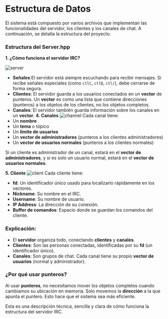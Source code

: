 # Estructura de Datos

El sistema está compuesto por varios archivos que implementan las funcionalidades del servidor, los clientes y los canales de chat. A continuación, se detalla la estructura del proyecto.

### Estructura del Server.hpp

**1. ¿Cómo funciona el servidor IRC?**

![server](https://github.com/user-attachments/assets/c9861c76-ff0e-406f-8df9-a8efac9dc36d)

- **Señales**:El servidor está siempre escuchando para recibir mensajes. Si recibe señales especiales (como `ctlC`, `ctlD`, `ctl/`), debe cerrarse de forma segura.
- **Clientes**: El servidor guarda a los usuarios conectados en un **vector** de punteros. Un **vector** es como una lista que contiene direcciones (punteros) a los objetos de los clientes, no los objetos completos.
- **Canales**: El servidor también guarda información sobre los canales en un **vector**.
**4. Canales**
![channel](https://github.com/user-attachments/assets/263a2539-a5b7-4d85-a61c-217c9e9e952e)
Cada canal tiene:
- Un **nombre**
- Un **tema** o tópico
- Un **límite de usuarios**
- Un **vector de administradores** (punteros a los clientes administradores)
- Un **vector de usuarios normales** (punteros a los clientes normales)

Si un cliente es administrador de un canal, estará en el **vector de administradores**, y si es solo un usuario normal, estará en el **vector de usuarios normales**.

**5. Cliente**
![client](https://github.com/user-attachments/assets/d40f90cf-5ca0-4c91-942a-7ae883add3b1)
Cada cliente tiene:
- **fd**: Un identificador único usado para localizarlo rápidamente en los vectores.
- **Nickname**: Su nombre en el IRC.
- **Username**: Su nombre de usuario.
- **IP Address**: La dirección de su conexión.
- **Buffer de comandos**: Espacio donde se guardan los comandos del cliente.

### Explicación:
- El **servidor** organiza todo, conectando **clientes** y **canales**.
- **Clientes**: Son las personas conectadas, identificadas por su **fd** (un identificador único).
- **Canales**: Son grupos de chat. Cada canal tiene su propio **vector de usuarios** (normal y administrador).
  
### ¿Por qué usar punteros?

Al usar **punteros**, no necesitamos mover los objetos completos cuando cambiamos su ubicación en memoria. Solo movemos la **dirección** a la que apunta el puntero. Esto hace que el sistema sea más eficiente.

Esta es una descripción técnica, sencilla y clara de cómo funciona la estructura del servidor IRC.
